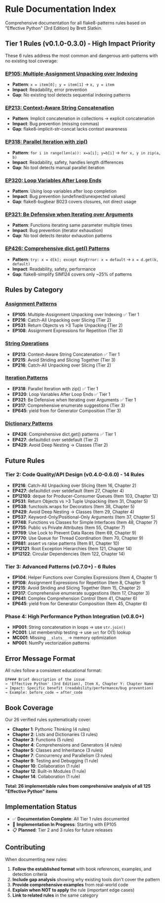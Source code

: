 # Rule Documentation Index

Comprehensive documentation for all flake8-patterns rules based on "Effective Python" (3rd Edition) by Brett Slatkin.

## Tier 1 Rules (v0.1.0-0.3.0) - High Impact Priority

These 6 rules address the most common and dangerous anti-patterns with no existing tool coverage:

### [EP105: Multiple-Assignment Unpacking over Indexing](EP105.md)
- **Pattern**: `x = item[0]; y = item[1]` → `x, y = item`
- **Impact**: Readability, error prevention
- **Gap**: No existing tool detects sequential indexing patterns

### [EP213: Context-Aware String Concatenation](EP213.md)  
- **Pattern**: Implicit concatenation in collections → explicit concatenation
- **Impact**: Bug prevention (missing commas)
- **Gap**: flake8-implicit-str-concat lacks context awareness

### [EP318: Parallel Iteration with zip()](EP318.md)
- **Pattern**: `for i in range(len(a)): x=a[i]; y=b[i]` → `for x, y in zip(a, b)`
- **Impact**: Readability, safety, handles length differences
- **Gap**: No tool detects manual parallel iteration

### [EP320: Loop Variables After Loop Ends](EP320.md)
- **Pattern**: Using loop variables after loop completion
- **Impact**: Bug prevention (undefined/unexpected values)
- **Gap**: flake8-bugbear B023 covers closures, not direct usage

### [EP321: Be Defensive when Iterating over Arguments](EP321.md)
- **Pattern**: Functions iterating same parameter multiple times
- **Impact**: Bug prevention (iterator exhaustion)
- **Gap**: No tool detects iterator exhaustion patterns

### [EP426: Comprehensive dict.get() Patterns](EP426.md)
- **Pattern**: `try: x = d[k]; except KeyError: x = default` → `x = d.get(k, default)`
- **Impact**: Readability, safety, performance
- **Gap**: flake8-simplify SIM124 covers only ~25% of patterns

## Rules by Category

### [Assignment Patterns](assignment_patterns.md)
- **EP105**: Multiple-Assignment Unpacking over Indexing ✅ Tier 1
- **EP216**: Catch-All Unpacking over Slicing (Tier 2)
- **EP531**: Return Objects vs >3 Tuple Unpacking (Tier 2)
- **EP108**: Assignment Expressions for Repetition (Tier 3)

### [String Operations](string_operations.md)
- **EP213**: Context-Aware String Concatenation ✅ Tier 1
- **EP215**: Avoid Striding and Slicing Together (Tier 3)
- **EP216**: Catch-All Unpacking over Slicing (Tier 2)

### [Iteration Patterns](iteration_patterns.md)
- **EP318**: Parallel Iteration with zip() ✅ Tier 1
- **EP320**: Loop Variables After Loop Ends ✅ Tier 1
- **EP321**: Be Defensive when Iterating over Arguments ✅ Tier 1
- **EP317**: Comprehensive enumerate suggestions (Tier 3)
- **EP645**: yield from for Generator Composition (Tier 3)

### [Dictionary Patterns](dictionary_patterns.md)
- **EP426**: Comprehensive dict.get() patterns ✅ Tier 1
- **EP427**: defaultdict over setdefault (Tier 2)
- **EP429**: Avoid Deep Nesting → Classes (Tier 2)

## Future Rules

### Tier 2: Code Quality/API Design (v0.4.0-0.6.0) - 14 Rules
- **EP216**: Catch-All Unpacking over Slicing (Item 16, Chapter 2)
- **EP427**: defaultdict over setdefault (Item 27, Chapter 4)
- **EP12103**: deque for Producer-Consumer Queues (Item 103, Chapter 12)
- **EP531**: Return Objects vs >3 Tuple Unpacking (Item 31, Chapter 5)
- **EP538**: functools.wraps for Decorators (Item 38, Chapter 5)
- **EP429**: Avoid Deep Nesting → Classes (Item 29, Chapter 4)
- **EP537**: Keyword-Only/Positional-Only Arguments (Item 37, Chapter 5)
- **EP748**: Functions vs Classes for Simple Interfaces (Item 48, Chapter 7)
- **EP755**: Public vs Private Attributes (Item 55, Chapter 7)
- **EP769**: Use Lock to Prevent Data Races (Item 69, Chapter 9)
- **EP770**: Use Queue for Thread Coordination (Item 70, Chapter 9)
- **EP881**: assert vs raise patterns (Item 81, Chapter 10)
- **EP12121**: Root Exception Hierarchies (Item 121, Chapter 14)
- **EP12122**: Circular Dependencies (Item 122, Chapter 14)

### Tier 3: Advanced Patterns (v0.7.0+) - 6 Rules
- **EP104**: Helper Functions over Complex Expressions (Item 4, Chapter 1)
- **EP108**: Assignment Expressions for Repetition (Item 8, Chapter 1)
- **EP215**: Avoid Striding and Slicing Together (Item 15, Chapter 2)
- **EP317**: Comprehensive enumerate suggestions (Item 17, Chapter 3)
- **EP641**: Complex Comprehension Control (Item 41, Chapter 6)
- **EP645**: yield from for Generator Composition (Item 45, Chapter 6)

### Phase 4: High Performance Python Integration (v0.8.0+)
- **HP001**: String concatenation in loops → use `str.join()`
- **PC001**: List membership testing → use `set` for O(1) lookup
- **MC001**: Missing `__slots__` → memory optimization
- **NP001**: NumPy vectorization patterns

## Error Message Format

All rules follow a consistent educational format:

```
EP### Brief description of the issue
→ 'Effective Python' (3rd Edition), Item X, Chapter Y: Chapter Name
→ Impact: Specific benefit (readability/performance/bug prevention)
→ Example: before_code → after_code
```

## Book Coverage

Our 26 verified rules systematically cover:

- **Chapter 1**: Pythonic Thinking (4 rules)
- **Chapter 2**: Lists and Dictionaries (3 rules)  
- **Chapter 3**: Functions (5 rules)
- **Chapter 4**: Comprehensions and Generators (4 rules)
- **Chapter 5**: Classes and Inheritance (3 rules)
- **Chapter 7**: Concurrency and Parallelism (3 rules)
- **Chapter 9**: Testing and Debugging (1 rule)
- **Chapter 10**: Collaboration (1 rule)
- **Chapter 12**: Built-in Modules (1 rule)
- **Chapter 14**: Collaboration (1 rule)

**Total: 26 implementable rules from comprehensive analysis of all 125 "Effective Python" items**

## Implementation Status

- ✅ **Documentation Complete**: All Tier 1 rules documented
- 🔄 **Implementation In Progress**: Starting with EP105
- 📋 **Planned**: Tier 2 and 3 rules for future releases

## Contributing

When documenting new rules:

1. **Follow the established format** with book references, examples, and detection criteria
2. **Include gap analysis** showing why existing tools don't cover the pattern
3. **Provide comprehensive examples** from real-world code
4. **Explain when NOT to apply** the rule (important edge cases)
5. **Link to related rules** in the same category